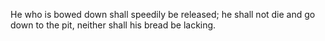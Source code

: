 He who is bowed down shall speedily be released; he shall not die and go down to the pit, neither shall his bread be lacking.
